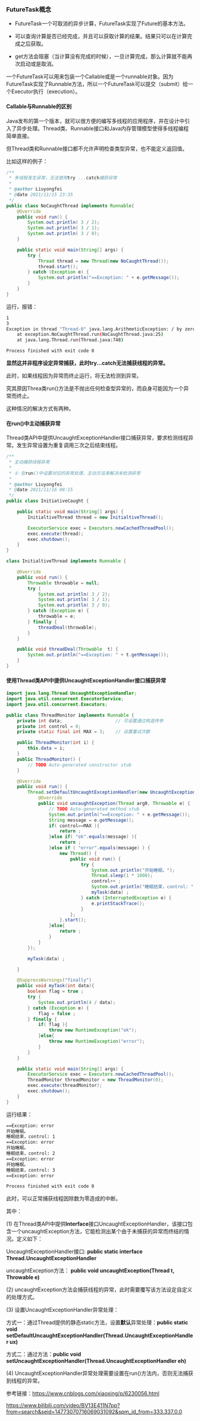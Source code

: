### FutureTask概念

- FutureTask一个可取消的异步计算，FutureTask实现了Future的基本方法。

- 可以查询计算是否已经完成，并且可以获取计算的结果。结果只可以在计算完成之后获取。
- get方法会阻塞（当计算没有完成的时候），一旦计算完成，那么计算就不能再次启动或是取消。

一个FutureTask可以用来包装一个Callable或是一个runnable对象。因为FutureTask实现了Runnable方法，所以一个FutureTask可以提交（submit）给一个Executor执行（execution）。

#### Callable与Runnable的区别

Java发布的第一个版本，就可以很方便的编写多线程的应用程序，并在设计中引入了异步处理。Thread类、Runnable接口和Java内存管理模型使得多线程编程简单直接。

但Thread类和Runnable接口都不允许声明检查类型异常，也不能定义返回值。

比如这样的例子：

```java
/**
 * 多线程发生异常，无法使用try ...catch捕获异常
 *
 * @author Liuyongfei
 * @date 2021/11/15 23:35
 */
public class NoCaughtThread implements Runnable{
    @Override
    public void run() {
        System.out.println( 3 / 2);
        System.out.println( 3 / 1);
        System.out.println( 3 / 0);
    }

    public static void main(String[] args) {
        try {
            Thread thread = new Thread(new NoCaughtThread());
            thread.start();
        } catch (Exception e) {
            System.out.println("==Exception: " + e.getMessage());
        }
    }
}
```

运行，报错：

```bash
1
3
Exception in thread "Thread-0" java.lang.ArithmeticException: / by zero
	at exception.NoCaughtThread.run(NoCaughtThread.java:25)
	at java.lang.Thread.run(Thread.java:748)

Process finished with exit code 0
```

**显然这并非程序设定异常捕获，此时try...catch无法捕获线程的异常。**

此时，如果线程因为异常而终止运行，将无法检测到异常。

究其原因Threa类run()方法是不抛出任何检查型异常的，而自身可能因为一个异常而终止。

这种情况的解决方式有两种。

#### 在run()中主动捕获异常

Thread类API中提供UncaughtExceptionHandler接口捕获异常，要求检测线程异常。发生异常设置为重复调用三次之后结束线程。

```java
/**
 * 主动捕获线程异常
 *
 * ① 在run()中设置对应的异常处理，主动方法来解决未检测异常
 *
 * @author Liuyongfei
 * @date 2021/11/16 08:15
 */
public class InitiativeCaught {

    public static void main(String[] args) {
        InitialtiveThread thread = new InitialtiveThread();

        ExecutorService exec = Executors.newCachedThreadPool();
        exec.execute(thread);
        exec.shutdown();
    }
}

class InitialtiveThread implements Runnable {

    @Override
    public void run() {
        Throwable throwable = null;
        try {
            System.out.println( 3 / 2);
            System.out.println( 3 / 1);
            System.out.println( 3 / 0);
        } catch (Exception e) {
            throwable = e;
        } finally {
            threadDeal(throwable);
        }
    }

    public void threadDeal(Throwable  t) {
        System.out.println("==Exception: " + t.getMessage());
    }
}
```



#### 使用Thread类API中提供UncaughtExceptionHandler接口捕获异常

```java
import java.lang.Thread.UncaughtExceptionHandler;
import java.util.concurrent.ExecutorService;
import java.util.concurrent.Executors;

public class ThreadMonitor implements Runnable {
    private int data;                    // 可设置通过构造传参
    private int control = 0;
    private static final int MAX = 3;    // 设置重试次数

    public ThreadMonitor(int i) {
        this.data = i;
    }
    public ThreadMonitor() {
        // TODO Auto-generated constructor stub
    }

    @Override
    public void run() {
        Thread.setDefaultUncaughtExceptionHandler(new UncaughtExceptionHandler() {
            @Override
            public void uncaughtException(Thread arg0, Throwable e) {
                // TODO Auto-generated method stub
                System.out.println("==Exception: " + e.getMessage());
                String message = e.getMessage();
                if( control==MAX ){
                    return ;
                }else if( "ok".equals(message) ){
                    return ;
                }else if ( "error".equals(message) ) {
                    new Thread() {
                        public void run() {
                            try {
                                System.out.println("开始睡眠。");
                                Thread.sleep(1 * 1000);
                                control++ ;
                                System.out.println("睡眠结束，control: "+ control);
                                myTask(data) ;
                            } catch (InterruptedException e) {
                                e.printStackTrace();
                            }
                        };
                    }.start();
                }else{
                    return ;
                }
            }
        });

        myTask(data) ;

    }

    @SuppressWarnings("finally")
    public void myTask(int data){
        boolean flag = true ;
        try {
            System.out.println(4 / data);
        } catch (Exception e) {
            flag = false ;
        } finally {
            if( flag ){
                throw new RuntimeException("ok");
            }else{
                throw new RuntimeException("error");
            }
        }
    }

    public static void main(String[] args) {
        ExecutorService exec = Executors.newCachedThreadPool();
        ThreadMonitor threadMonitor = new ThreadMonitor(0);
        exec.execute(threadMonitor);
        exec.shutdown();
    }
}
```

运行结果：

```bash
==Exception: error
开始睡眠。
睡眠结束，control: 1
==Exception: error
开始睡眠。
睡眠结束，control: 2
==Exception: error
开始睡眠。
睡眠结束，control: 3
==Exception: error

Process finished with exit code 0
```

此时，可以正常捕获线程因除数为零造成的中断。

其中：

(1) 在Thread类API中提供**Interface**接口UncaughtExceptionHandler，该接口包含一个uncaughtException方法，它能检测出某个由于未捕获的异常而终结的情况。定义如下：

UncaughtExceptionHandler接口:  **public static interface Thread.UncaughtExceptionHandler**

uncaughtException方法： **public void uncaughtException(Thread t, Throwable e)**

(2) uncaughtException方法会捕获线程的异常，此时需要覆写该方法设定自定义的处理方式。

(3) 设置UncaughtExceptionHandler异常处理：

方式一：通过Thread提供的静态static方法，设置**默认**异常处理：**public static void setDefaultUncaughtExceptionHandler(Thread.UncaughtExceptionHandler ux)**

方式二：通过方法：**public void setUncaughtExceptionHandler(Thread.UncaughtExceptionHandler eh)**

(4) UncaughtExceptionHandler异常处理需要设置在run()方法内，否则无法捕获到线程的异常。

参考链接：https://www.cnblogs.com/xiaoxing/p/6230056.html



https://www.bilibili.com/video/BV13E411N7pp?from=search&seid=14773070716069031092&spm_id_from=333.337.0.0
